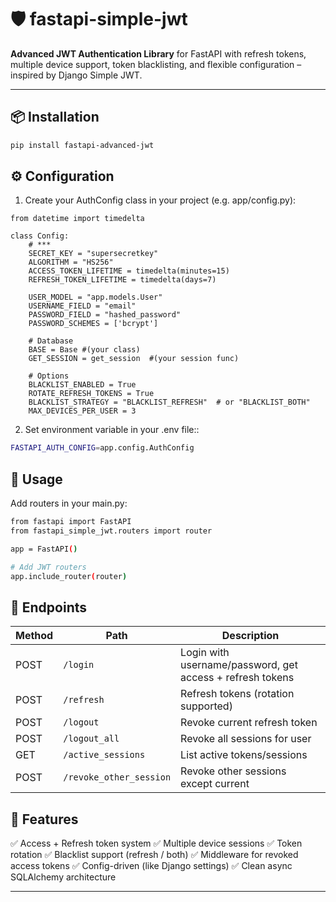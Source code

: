 # 🛡️ fastapi-simple-jwt

**Advanced JWT Authentication Library** for FastAPI with refresh tokens, multiple device support, token blacklisting, and flexible configuration – inspired by Django Simple JWT.

---

## 📦 Installation

```bash
pip install fastapi-advanced-jwt
```

## ⚙️ Configuration

1. Create your AuthConfig class in your project (e.g. app/config.py):


```
from datetime import timedelta

class Config:
    # *** 
    SECRET_KEY = "supersecretkey"
    ALGORITHM = "HS256"
    ACCESS_TOKEN_LIFETIME = timedelta(minutes=15)
    REFRESH_TOKEN_LIFETIME = timedelta(days=7)
    
    USER_MODEL = "app.models.User"
    USERNAME_FIELD = "email"
    PASSWORD_FIELD = "hashed_password"
    PASSWORD_SCHEMES = ['bcrypt']
    
    # Database
    BASE = Base #(your class)
    GET_SESSION = get_session  #(your session func)
    
    # Options
    BLACKLIST_ENABLED = True
    ROTATE_REFRESH_TOKENS = True
    BLACKLIST_STRATEGY = "BLACKLIST_REFRESH"  # or "BLACKLIST_BOTH"
    MAX_DEVICES_PER_USER = 3
```

2. Set environment variable in your .env file::

```bash
FASTAPI_AUTH_CONFIG=app.config.AuthConfig
```


## 🚀 Usage

Add routers in your main.py:
```bash
from fastapi import FastAPI
from fastapi_simple_jwt.routers import router

app = FastAPI()

# Add JWT routers
app.include_router(router)

```

## 📲 Endpoints

| Method | Path                    | Description                                               |
| ------ | ----------------------- | --------------------------------------------------------- |
| POST   | `/login`                | Login with username/password, get access + refresh tokens |
| POST   | `/refresh`              | Refresh tokens (rotation supported)                       |
| POST   | `/logout`               | Revoke current refresh token                              |
| POST   | `/logout_all`           | Revoke all sessions for user                              |
| GET    | `/active_sessions`      | List active tokens/sessions                              |
| POST   | `/revoke_other_session` | Revoke other sessions except current                      |



## 🔐 Features

✅ Access + Refresh token system
✅ Multiple device sessions
✅ Token rotation
✅ Blacklist support (refresh / both)
✅ Middleware for revoked access tokens
✅ Config-driven (like Django settings)
✅ Clean async SQLAlchemy architecture


---